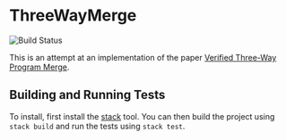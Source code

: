 # ThreeWayMerge
![Build Status](https://travis-ci.org/MaximilianAlgehed/SafeMerge.svg?branch=master)

This is an attempt at an implementation of the paper
[Verified Three-Way Program Merge](https://dl.acm.org/citation.cfm?id=3276535).

## Building and Running Tests 

To install, first install the [stack](https://docs.haskellstack.org/en/stable/README/) tool. You can then build the project
using `stack build` and run the tests using `stack test`.
